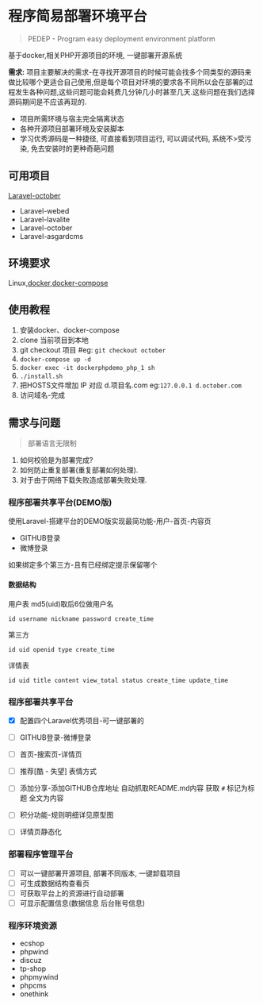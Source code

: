 # 程序简易部署环境平台
> PEDEP - Program easy deployment environment platform

基于docker,相关PHP开源项目的环境, 一键部署开源系统

**需求:** 项目主要解决的需求-在寻找开源项目的时候可能会找多个同类型的源码来做比较哪个更适合自己使用,但是每个项目对环境的要求各不同所以会在部署的过程发生各种问题,这些问题可能会耗费几分钟几小时甚至几天.这些问题在我们选择源码期间是不应该再现的.

- 项目所需环境与宿主完全隔离状态
- 各种开源项目部署环境及安装脚本
- 学习优秀源码是一种捷径, 可直接看到项目运行, 可以调试代码, 系统不>受污染, 免去安装时的更种奇葩问题

## 可用项目

[Laravel-october](PEDEP/blob/october)

- Laravel-webed
- Laravel-lavalite
- Laravel-october
- Laravel-asgardcms

## 环境要求

Linux,[docker](https://docs.docker.com/engine/installation/linux/docker-ce/ubuntu/#supported-storage-drivers),[docker-compose](https://docs.docker.com/compose/install/#install-compose)

## 使用教程

1. 安装docker、docker-compose
2. clone 当前项目到本地
3. git checkout 项目 #eg: `git checkout october`
4. `docker-compose up -d`
5. `docker exec -it dockerphpdemo_php_1 sh`
6. `./install.sh`
7. 把HOSTS文件增加 IP 对应 d.项目名.com eg:`127.0.0.1 d.october.com`
8. 访问域名-完成

## 需求与问题

> 部署语言无限制

1. 如何校验是为部署完成?
2. 如何防止重复部署(重复部署如何处理). 
3. 对于由于网络下载失败造成部署失败处理.


### 程序部署共享平台(DEMO版)
使用Laravel-搭建平台的DEMO版实现最简功能-用户-首页-内容页

- GITHUB登录
- 微博登录

如果绑定多个第三方-且有已经绑定提示保留哪个

#### 数据结构
用户表 md5(uid)取后6位做用户名
```
id username nickname password create_time
```
第三方
```
id uid openid type create_time 
```
详情表
```
id uid title content view_total status create_time update_time 
```
### 程序部署共享平台

- [x] 配置四个Laravel优秀项目-可一键部署的
- [ ] GITHUB登录-微博登录
- [ ] 首页-搜索页-详情页
- [ ] 推荐[酷 - 失望] 表情方式
- [ ] 添加分享-添加GITHUB仓库地址 自动抓取README.md内容 获取 `#` 标记为标题 全文为内容
- [ ] 积分功能-规则明细详见原型图
- [ ] 详情页静态化


### 部署程序管理平台
- [ ] 可以一键部署开源项目, 部署不同版本, 一键卸载项目
- [ ] 可生成数据结构查看页
- [ ] 可获取平台上的资源进行自动部署
- [ ] 可显示配置信息(数据信息 后台账号信息)

### 程序环境资源

- ecshop
- phpwind
- discuz
- tp-shop
- phpmywind
- phpcms
- onethink

